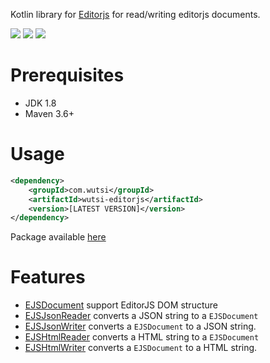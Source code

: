 Kotlin library for [Editorjs](https://editorjs.io/) for read/writing editorjs documents.

![](https://github.com/wutsi/wutsi-editorjs/workflows/build/badge.svg)
![](https://img.shields.io/badge/jdk-1.8-brightgreen.svg)
![](https://img.shields.io/badge/language-kotlin-blue.svg)

# Prerequisites
- JDK 1.8
- Maven 3.6+ 

# Usage
```xml
<dependency>
    <groupId>com.wutsi</groupId>
    <artifactId>wutsi-editorjs</artifactId>
    <version>[LATEST VERSION]</version>
</dependency>
```

Package available [here](https://github.com/wutsi/wutsi-editorjs/packages)

# Features
- [EJSDocument](https://github.com/wutsi/wutsi-editorjs/blob/master/src/main/kotlin/com/wutsi/editorjs/dom/EJSDocument.kt) 
support EditorJS DOM structure
- [EJSJsonReader](https://github.com/wutsi/wutsi-editorjs/blob/master/src/main/kotlin/com/wutsi/editorjs/json/EJSJsonReader.kt)
converts a JSON string to a `EJSDocument` 
- [EJSJsonWriter](https://github.com/wutsi/wutsi-editorjs/blob/master/src/main/kotlin/com/wutsi/editorjs/json/EJSJsonWriter.kt)
converts a `EJSDocument` to a JSON string. 
- [EJSHtmlReader](https://github.com/wutsi/wutsi-editorjs/blob/master/src/main/kotlin/com/wutsi/editorjs/html/EJSHtmlReader.kt)
converts a HTML string to a `EJSDocument` 
- [EJSHtmlWriter](https://github.com/wutsi/wutsi-editorjs/blob/master/src/main/kotlin/com/wutsi/editorjs/html/EJSHtmlWriter.kt)
converts a `EJSDocument` to a HTML string. 
